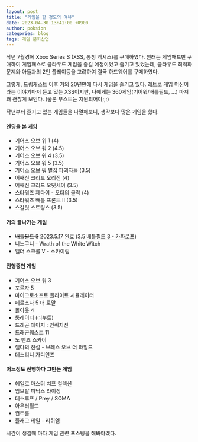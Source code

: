 ```yaml
---
layout: post
title: "게임을 할 정도의 여유"
date: 2023-04-30 13:41:00 +0900
author: poksion
categories: blog
tags: 게임 문화산업
---
```


작년 7월경에 Xbox Series S (XSS, 통칭 엑시스)를 구매하였다. 원래는 게임패드만 구매하여 게임패스로 클라우드 게임을 즐길 예정이었고 즐기고 있었는데, 클라우드 최적화 문제와 아들과의 2인 플레이등을 고려하여 결국 하드웨어를 구매하였다.

그렇게, 드림캐스트 이후 거의 20년만에 다시 게임을 즐기고 있다. 레트로 게임 머신이라는 이야기마저 듣고 있는 XSS이지만, 나에게는 360게임(기어워/배틀필드, ...) 마저 꽤 괜찮게 보인다. (물론 부스트는 지원되어야;;;)

작년부터 즐기고 있는 게임들을 나열해보니, 생각보다 많은 게임을 했다.

#### 엔딩을 본 게임
* 기어스 오브 워 1 (4)
* 기어스 오브 워 2 (4.5)
* 기어스 오브 워 4 (3.5)
* 기어스 오브 워 5 (3.5)
* 기어스 오브 워 벌집 파괴자들 (3.5)
* 어쌔신 크리드 오리진 (4)
* 어쌔신 크리드 오딧세이 (3.5)
* 스타워즈 제다이 - 오더의 몰락 (4)
* 스타워즈 배틀 프론트 II (3.5)
* 스칼릿 스트링스 (3.5)

#### 거의 끝나가는 게임
* ~~배틀필드 3~~ 2023.5.17 완료 (3.5 [배틀필드 3 - 카파로프](/blog/2023/05/16/배틀필드-3-카파로프.html))
* 니노쿠니 - Wrath of the White Witch
* 엘더 스크롤 V - 스카이림

#### 진행중인 게임
* 기어스 오브 워 3
* 포르자 5
* 마이크로소프트 플라이트 시뮬레이터
* 페르소나 5 더 로얄
* 폴아웃 4
* 툼레이더 (리부트)
* 드래곤 에이지 : 인퀴지션
* 드래곤퀘스트 11
* 노 맨즈 스카이
* 젤다의 전설 - 브레스 오브 더 와일드
* 데스티니 가디언즈

#### 어느정도 진행하다 그만둔 게임
* 헤일로 마스터 치프 컬렉션
* 임모탈 피닉스 라이징
* 데스루프 / Prey / SOMA
* 아우터월드
* 컨트롤
* 플래그 테일 - 리퀴엠

시간이 생길때 마다 게임 관련 포스팅을 해봐야겠다.